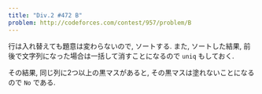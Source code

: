 ```yaml
---
title: "Div.2 #472 B"
problem: http://codeforces.com/contest/957/problem/B
---
```

行は入れ替えても題意は変わらないので, ソートする. また, ソートした結果, 前後で文字列になった場合は一括して消すことになるので `uniq` もしておく.

その結果, 同じ列に2つ以上の黒マスがあると, その黒マスは塗れないことになるので `No` である.
